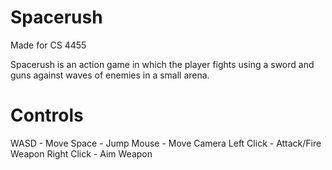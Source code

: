# Spacerush
Made for CS 4455

Spacerush is an action game in which the player fights using a sword and guns against waves of enemies in a small arena.

# Controls
WASD - Move
Space - Jump
Mouse - Move Camera
Left Click - Attack/Fire Weapon
Right Click - Aim Weapon
